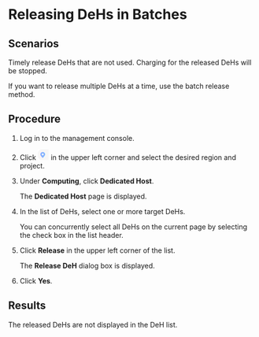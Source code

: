 # Releasing DeHs in Batches<a name="EN-US_TOPIC_0046252770"></a>

## Scenarios<a name="section12826723142515"></a>

Timely release DeHs that are not used. Charging for the released DeHs will be stopped.

If you want to release multiple DeHs at a time, use the batch release method.

## Procedure<a name="section16826142319255"></a>

1.  Log in to the management console.
2.  Click  ![](figures/9.png)  in the upper left corner and select the desired region and project.
3.  Under  **Computing**, click  **Dedicated Host**.

    The  **Dedicated Host**  page is displayed.

4.  In the list of DeHs, select one or more target DeHs.

    You can concurrently select all DeHs on the current page by selecting the check box in the list header.

5.  Click  **Release**  in the upper left corner of the list.

    The  **Release DeH**  dialog box is displayed.

6.  Click  **Yes**.

## Results<a name="section178957312117"></a>

The released DeHs are not displayed in the DeH list.

